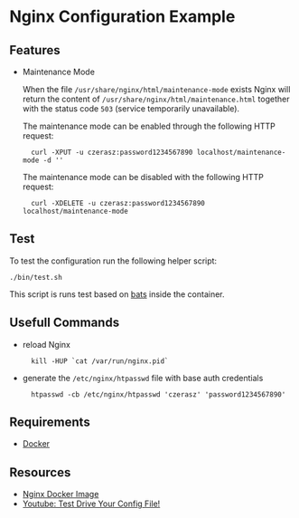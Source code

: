 # Nginx Configuration Example

## Features

- Maintenance Mode

  When the file `/usr/share/nginx/html/maintenance-mode` exists Nginx will return the content of `/usr/share/nginx/html/maintenance.html` together with the status code `503` (service temporarily unavailable).

  The maintenance mode can be enabled through the following HTTP request:

        curl -XPUT -u czerasz:password1234567890 localhost/maintenance-mode -d ''

  The maintenance mode can be disabled with the following HTTP request:

        curl -XDELETE -u czerasz:password1234567890 localhost/maintenance-mode

## Test

To test the configuration run the following helper script:

    ./bin/test.sh

This script is runs test based on [bats](https://github.com/sstephenson/bats) inside the container.

## Usefull Commands

- reload Nginx
    
        kill -HUP `cat /var/run/nginx.pid`

- generate the `/etc/nginx/htpasswd` file with base auth credentials
    
        htpasswd -cb /etc/nginx/htpasswd 'czerasz' 'password1234567890'

## Requirements

- [Docker](https://www.docker.com/)

## Resources

- [Nginx Docker Image](https://github.com/aptible/docker-nginx)
- [Youtube: Test Drive Your Config File!](https://www.youtube.com/watch?v=XGIY9ezIzyE)
